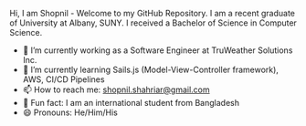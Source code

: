 Hi, I am Shopnil - Welcome to my GitHub Repository. 
I am a recent graduate of University at Albany, SUNY. I received a Bachelor of Science in Computer Science. 

- 🔭 I’m currently working as a Software Engineer at TruWeather Solutions Inc. 
- 🌱 I’m currently learning Sails.js (Model-View-Controller framework), AWS, CI/CD Pipelines
- 📫 How to reach me: shopnil.shahriar@gmail.com
- 🥴 Fun fact: I am an international student from Bangladesh 
- 😄 Pronouns: He/Him/His




